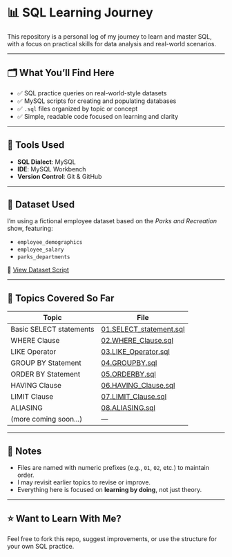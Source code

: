 # 📊 SQL Learning Journey

This repository is a personal log of my journey to learn and master SQL, with a focus on practical skills for data analysis and real-world scenarios.

---

## 🗂️ What You’ll Find Here

- ✅ SQL practice queries on real-world-style datasets
- ✅ MySQL scripts for creating and populating databases
- ✅ `.sql` files organized by topic or concept
- ✅ Simple, readable code focused on learning and clarity

---

## 🧰 Tools Used

- **SQL Dialect**: MySQL
- **IDE**: MySQL Workbench
- **Version Control**: Git & GitHub

---

## 🧪 Dataset Used

I’m using a fictional employee dataset based on the _Parks and Recreation_ show, featuring:

- `employee_demographics`
- `employee_salary`
- `parks_departments`

🔗 [View Dataset Script](00.Parks_and_Rec_Create_DB.sql)

---

## 📂 Topics Covered So Far

| Topic                   | File                                               |
| ----------------------- | -------------------------------------------------- |
| Basic SELECT statements | [01.SELECT_statement.sql](01.SELECT_statement.sql) |
| WHERE Clause            | [02.WHERE_Clause.sql ](02.WHERE_Clause.sql)        |
| LIKE Operator           | [03.LIKE_Operator.sql](03.LIKE_Operator.sql)       |
| GROUP BY Statement      | [04.GROUPBY.sql](04.GROUPBY.sql)                   |
| ORDER BY Statement      | [05.ORDERBY.sql](04.ORDERBY.sql)                   |
| HAVING Clause           | [06.HAVING_Clause.sql ](06.HAVING_Clause.sql)      |
| LIMIT Clause            | [07.LIMIT_Clause.sql ](07.LIMIT_Clause.sql)        |
| ALIASING                | [08.ALIASING.sql ](08.ALIASING.sql)                |
| (more coming soon...)   | —                                                  |

---

## 📌 Notes

- Files are named with numeric prefixes (e.g., `01`, `02`, etc.) to maintain order.
- I may revisit earlier topics to revise or improve.
- Everything here is focused on **learning by doing**, not just theory.

---

## ⭐️ Want to Learn With Me?

Feel free to fork this repo, suggest improvements, or use the structure for your own SQL practice.

